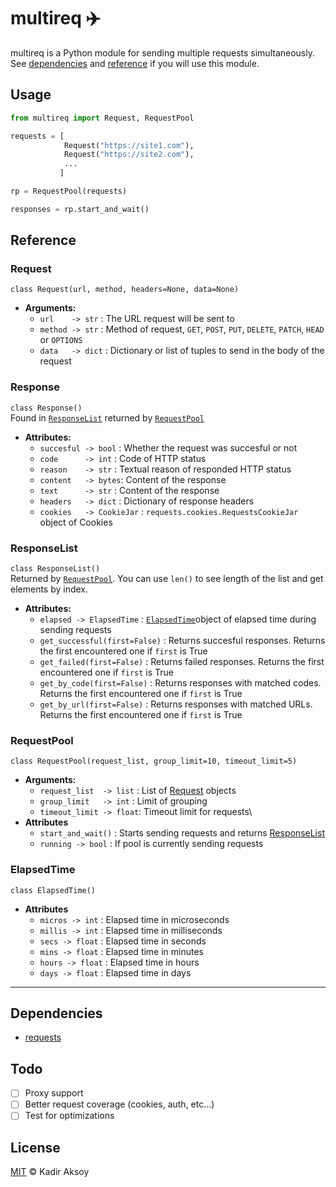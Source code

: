 # multireq ✈️
multireq is a Python module for sending multiple requests simultaneously. See [dependencies](#Dependencies) and [reference](#Reference) if you will use this module.

## Usage
```py
from multireq import Request, RequestPool

requests = [
            Request("https://site1.com"),
            Request("https://site2.com"),
            ...
           ]

rp = RequestPool(requests)

responses = rp.start_and_wait()
```

## Reference
### Request
`class Request(url, method, headers=None, data=None)`
- **Arguments:**
  - `url    -> str`  : The URL request will be sent to
  - `method -> str`  : Method of request, `GET`, `POST`, `PUT`, `DELETE`, `PATCH`, `HEAD` or `OPTIONS`
  - `data   -> dict` : Dictionary or list of tuples to send in the body of the request

### Response
`class Response()`\
Found in [`ResponseList`](#ResponseList) returned by [`RequestPool`](#RequestPool)
- **Attributes:**
  - `succesful -> bool` : Whether the request was succesful or not
  - `code      -> int`  : Code of HTTP status
  - `reason    -> str`  : Textual reason of responded HTTP status
  - `content   -> bytes`: Content of the response
  - `text      -> str`  : Content of the response
  - `headers   -> dict` : Dictionary of response headers
  - `cookies   -> CookieJar` : `requests.cookies.RequestsCookieJar` object of Cookies

### ResponseList
`class ResponseList()`\
Returned by [`RequestPool`](#RequestPool). You can use `len()` to see length of the list and get elements by index.
- **Attributes:**
  - `elapsed -> ElapsedTime` : [`ElapsedTime`](#ElapsedTime)object of elapsed time during sending requests
  - `get_successful(first=False)` : Returns succesful responses. Returns the first encountered one if `first` is True
  - `get_failed(first=False)` : Returns failed responses. Returns the first encountered one if `first` is True
  - `get_by_code(first=False)` : Returns responses with matched codes. Returns the first encountered one if `first` is True
  - `get_by_url(first=False)` : Returns responses with matched URLs. Returns the first encountered one if `first` is True

### RequestPool
`class RequestPool(request_list, group_limit=10, timeout_limit=5)`
- **Arguments:**
  - `request_list  -> list` : List of [Request](#Request) objects
  - `group_limit   -> int` : Limit of grouping
  - `timeout_limit -> float`: Timeout limit for requests\
- **Attributes**
  - `start_and_wait()` : Starts sending requests and returns [ResponseList](#ResponeList)
  - `running -> bool` : If pool is currently sending requests

### ElapsedTime
`class ElapsedTime()`
- **Attributes**
  - `micros -> int` : Elapsed time in microseconds
  - `millis -> int` : Elapsed time in milliseconds
  - `secs -> float` : Elapsed time in seconds
  - `mins -> float` : Elapsed time in minutes
  - `hours -> float` : Elapsed time in hours
  - `days -> float` : Elapsed time in days

---

## Dependencies
- [requests](https://pypi.org/project/requests/)

## Todo
- [ ] Proxy support
- [ ] Better request coverage (cookies, auth, etc...)
- [ ] Test for optimizations

## License
[MIT](LICENSE) © Kadir Aksoy

